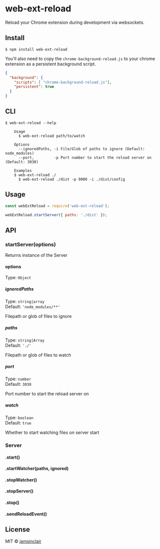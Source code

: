 # web-ext-reload

>

Reload your Chrome extension during development via websockets.

## Install

```
$ npm install web-ext-reload
```

You'll also need to copy the `chrome-background-reload.js` to your chrome extension
as a persistent background script.

```json
{
  "background": {
    "scripts": [ "chrome-background-reload.js"],
    "persistent": true
  }
}
```

## CLI

```
$ web-ext-reload --help

	Usage
	  $ web-ext-reload path/to/watch

	Options
	  --ignoredPaths, -i File/Glob of paths to ignore (Default: node_modules)
	  --port,         -p Port number to start the reload server on (Default: 3030)

	Examples
    $ web-ext-reload ./
	  $ web-ext-reload ./dist -p 9000 -i ./dist/config
```

## Usage

```js
const webExtReload = require('web-ext-reload');

webExtReload.startServer({ paths: './dist' });
```

## API

### startServer(options)

Returns instance of the Server

#### options

Type: `Object`

##### ignoredPaths

Type: `string|array`<br>
Default: `'node_modules/**'`

Filepath or glob of files to ignore

##### paths

Type: `string|Array`<br>
Default: `'./'`

Filepath or glob of files to watch

##### port

Type: `number`<br>
Default: `3030`

Port number to start the reload server on

##### watch

Type: `boolean`<br>
Default: `true`

Whether to start watching files on server start

### Server

#### .start()

#### .startWatcher(paths, ignored)

#### .stopWatcher()

#### .stopServer()

#### .stop()

#### .sendReloadEvent()

## License

MIT © [jamsinclair](https://github.com/jamsinclair)